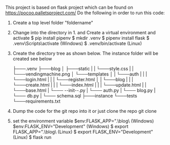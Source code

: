 This project is based on flask project which can be found on https://pocoo.palletsproject.com/
Do the following in order to run this code:

1. Create a top level folder "foldername"
2. Change into the directory in 1. and Create a virtual environment and activate
   $ pip install pipenv
   $ mkdir .venv
   $ pipenv install flask
   $ .venv\Scripts\activate (Windows)
   $ .venv/bin/activate (Linux)

3. Create the directory tree as shown below. The instance folder will be
   created see below

   ├───.venv
   ├───blog
   │ ├───static
   | | └───style.css
   | | └───vendingmachine.png
   │ └───templates
   │ | └───auth
   | | | └───login.html
   | | | └───register.html
   │ | └───blog
   | | | └───create.html
   | | | └───index.html
   | | | └───update.html
   | | └───base.html
   | └─── --init--.py
   | └─── auth.py
   | └─── blog.py
   | └─── db.py
   | └─── schema.sql
   ├───instance
   └───tests
   └───requirements.txt

4. Dump the code for the git repo into it or just clone the repo
   git clone
5. set the environment variable
   $env:FLASK_APP=".\blog\ (Windows)
   $env:FLASK_ENV="Development" (Windows)
   $ export FLASK_APP=".\blog\ (Linux)
   $ export FLASK_ENV="Development" (Linux)
   $ flask run
